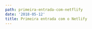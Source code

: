 ```yaml
---
path: primeira-entrada-com-netflify
date: '2018-05-12'
title: Primeira entrada com o Netlify
---
```


